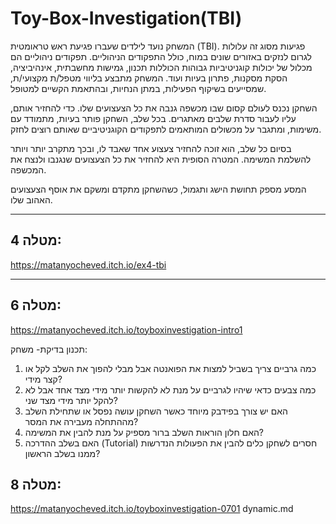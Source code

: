# Toy-Box-Investigation(TBI)

המשחק נועד לילדים שעברו פגיעת ראש טראומטית (TBI). פגיעות מסוג זה עלולות לגרום לנזקים באזורים שונים במוח, כולל התפקודים הניהוליים. תפקודים ניהוליים הם מכלול של יכולות קוגניטיביות גבוהות הכוללות תכנון, גמישות מחשבתית, אינהיביציה, הסקת מסקנות, פתרון בעיות ועוד. המשחק מתבצע בליווי מטפל/ת מקצועי/ת, שמסייעים בשיקוף הפעילות, במתן הנחיות, ובהתאמת הקשיים למטופל.

השחקן נכנס לעולם קסום שבו מכשפה גנבה את כל הצעצועים שלו. כדי להחזיר אותם, עליו לעבור סדרת שלבים מאתגרים. בכל שלב, השחקן פותר בעיות, מתמודד עם משימות, ומתגבר על מכשולים המותאמים לתפקודים הקוגניטיביים שאותם רוצים לחזק.

בסיום כל שלב, הוא זוכה להחזיר צעצוע אחד שאבד לו, ובכך מתקרב יותר ויותר להשלמת המשימה. המטרה הסופית היא להחזיר את כל הצעצועים שנגנבו ולנצח את המכשפה.

המסע מספק תחושת הישג ותגמול, כשהשחקן מתקדם ומשקם את אוסף הצעצועים האהוב שלו.

---

## מטלה 4:

https://matanyocheved.itch.io/ex4-tbi

---
## מטלה 6:
https://matanyocheved.itch.io/toyboxinvestigation-intro1

תכנון בדיקת- משחק:
1. כמה גרביים צריך בשביל למצות את הפואנטה אבל מבלי להפוך את השלב לקל או קצר מידי?
2. כמה צבעים כדאי שיהיו לגרביים על מנת לא להקשות יותר מידי מצד אחד אבל לא להקל יותר מידי מצד שני?
3. האם יש צורך בפידבק מיוחד כאשר השחקן עושה נפסל או שתחילת השלב מההתחלה מעבירה את המסר?
4. האם חלון הוראות השלב ברור מספיק על מנת להבין את המשימה?
5. האם בשלב ההדרכה (Tutorial) חסרים לשחקן כלים להבין את הפעולות הנדרשות ממנו בשלב הראשון?

## מטלה 8:
https://matanyocheved.itch.io/toyboxinvestigation-0701
dynamic.md
